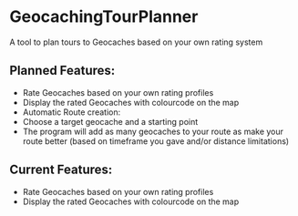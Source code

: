 # GeocachingTourPlanner
A tool to plan tours to Geocaches based on your own rating system

## Planned Features:
* Rate Geocaches based on your own rating profiles
* Display the rated Geocaches with colourcode on the map
* Automatic Route creation:
 * Choose a target geocache and a starting point
 * The program will add as many geocaches to your route as make your route better (based on timeframe you gave and/or distance limitations)
 
## Current Features:
* Rate Geocaches based on your own rating profiles
* Display the rated Geocaches with colourcode on the map

